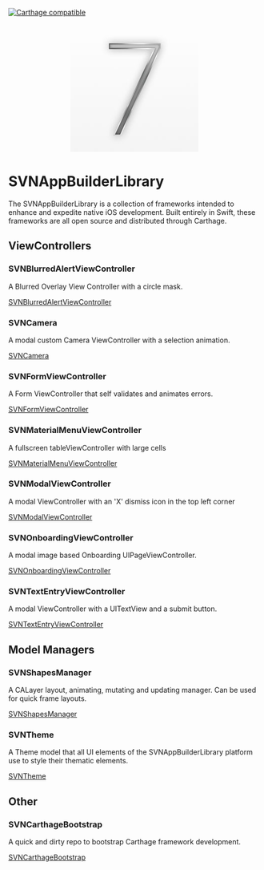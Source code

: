  [![Carthage compatible](https://img.shields.io/badge/Carthage-compatible-4BC51D.svg?style=flat)](https://github.com/Carthage/Carthage)

 <p align="center">
   <img src="/images/7appsLogo.jpg" alt="7apps.io"/>
 </p>

# SVNAppBuilderLibrary

The SVNAppBuilderLibrary is a collection of frameworks intended to enhance and expedite native iOS development.
Built entirely in Swift, these frameworks are all open source and distributed through Carthage.

## ViewControllers

### SVNBlurredAlertViewController
A Blurred Overlay View Controller with a circle mask.

[SVNBlurredAlertViewController](https://github.com/sevenapps/SVNBlurredAlertViewController)

### SVNCamera
A modal custom Camera ViewController with a selection animation.

[SVNCamera](https://github.com/sevenapps/SVNCamera)

### SVNFormViewController
A Form ViewController that self validates and animates errors.

[SVNFormViewController](https://github.com/sevenapps/SVNFormViewController)

### SVNMaterialMenuViewController
A fullscreen tableViewController with large cells

[SVNMaterialMenuViewController](https://github.com/sevenapps/SVNMaterialMenuViewController)

### SVNModalViewController
A modal ViewController with an 'X' dismiss icon in the top left corner

[SVNModalViewController](https://github.com/sevenapps/SVNModalViewController)

### SVNOnboardingViewController
A modal image based Onboarding UIPageViewController.

[SVNOnboardingViewController](https://github.com/sevenapps/SVNOnboardingViewController)

### SVNTextEntryViewController
A modal ViewController with a UITextView and a submit button.

[SVNTextEntryViewController](https://github.com/sevenapps/SVNTextEntryViewController)


## Model Managers
### SVNShapesManager
A CALayer layout, animating, mutating and updating manager. Can be used for quick frame layouts.

[SVNShapesManager](https://github.com/sevenapps/SVNShapesManager)

### SVNTheme
A Theme model that all UI elements of the SVNAppBuilderLibrary platform use to style their thematic elements.

[SVNTheme](https://github.com/sevenapps/SVNTheme)

## Other
### SVNCarthageBootstrap
A quick and dirty repo to bootstrap Carthage framework development.

[SVNCarthageBootstrap](https://github.com/sevenapps/SVNCarthageBootstrap)
